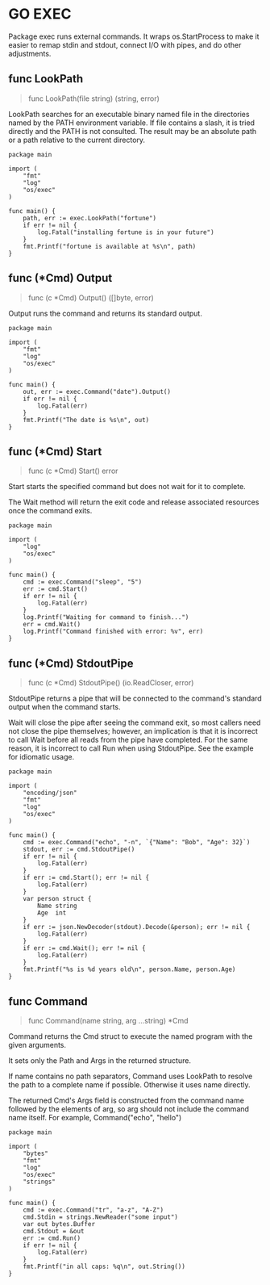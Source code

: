# GO EXEC

Package exec runs external commands. It wraps os.StartProcess to make it easier to remap stdin and stdout, connect I/O with pipes, and do other adjustments.

## func LookPath

> func LookPath\(file string\) \(string, error\)

LookPath searches for an executable binary named file in the directories named by the PATH environment variable. If file contains a slash, it is tried directly and the PATH is not consulted. The result may be an absolute path or a path relative to the current directory.

```text
package main

import (
    "fmt"
    "log"
    "os/exec"
)

func main() {
    path, err := exec.LookPath("fortune")
    if err != nil {
        log.Fatal("installing fortune is in your future")
    }
    fmt.Printf("fortune is available at %s\n", path)
}
```

## func \(\*Cmd\) Output

> func \(c \*Cmd\) Output\(\) \(\[\]byte, error\)

Output runs the command and returns its standard output.

```text
package main

import (
    "fmt"
    "log"
    "os/exec"
)

func main() {
    out, err := exec.Command("date").Output()
    if err != nil {
        log.Fatal(err)
    }
    fmt.Printf("The date is %s\n", out)
}
```

## func \(\*Cmd\) Start

> func \(c \*Cmd\) Start\(\) error

Start starts the specified command but does not wait for it to complete.

The Wait method will return the exit code and release associated resources once the command exits.

```text
package main

import (
    "log"
    "os/exec"
)

func main() {
    cmd := exec.Command("sleep", "5")
    err := cmd.Start()
    if err != nil {
        log.Fatal(err)
    }
    log.Printf("Waiting for command to finish...")
    err = cmd.Wait()
    log.Printf("Command finished with error: %v", err)
}
```

## func \(\*Cmd\) StdoutPipe

> func \(c \*Cmd\) StdoutPipe\(\) \(io.ReadCloser, error\)

StdoutPipe returns a pipe that will be connected to the command's standard output when the command starts.

Wait will close the pipe after seeing the command exit, so most callers need not close the pipe themselves; however, an implication is that it is incorrect to call Wait before all reads from the pipe have completed. For the same reason, it is incorrect to call Run when using StdoutPipe. See the example for idiomatic usage.

```text
package main

import (
    "encoding/json"
    "fmt"
    "log"
    "os/exec"
)

func main() {
    cmd := exec.Command("echo", "-n", `{"Name": "Bob", "Age": 32}`)
    stdout, err := cmd.StdoutPipe()
    if err != nil {
        log.Fatal(err)
    }
    if err := cmd.Start(); err != nil {
        log.Fatal(err)
    }
    var person struct {
        Name string
        Age  int
    }
    if err := json.NewDecoder(stdout).Decode(&person); err != nil {
        log.Fatal(err)
    }
    if err := cmd.Wait(); err != nil {
        log.Fatal(err)
    }
    fmt.Printf("%s is %d years old\n", person.Name, person.Age)
}
```

## func Command

> func Command\(name string, arg ...string\) \*Cmd

Command returns the Cmd struct to execute the named program with the given arguments.

It sets only the Path and Args in the returned structure.

If name contains no path separators, Command uses LookPath to resolve the path to a complete name if possible. Otherwise it uses name directly.

The returned Cmd's Args field is constructed from the command name followed by the elements of arg, so arg should not include the command name itself. For example, Command\("echo", "hello"\)

```text
package main

import (
    "bytes"
    "fmt"
    "log"
    "os/exec"
    "strings"
)

func main() {
    cmd := exec.Command("tr", "a-z", "A-Z")
    cmd.Stdin = strings.NewReader("some input")
    var out bytes.Buffer
    cmd.Stdout = &out
    err := cmd.Run()
    if err != nil {
        log.Fatal(err)
    }
    fmt.Printf("in all caps: %q\n", out.String())
}
```

